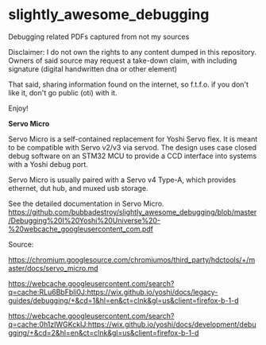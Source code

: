 # slightly_awesome_debugging
Debugging related PDFs captured from not my sources

Disclaimer:
I do not own the rights to any content dumped in this repository. Owners of said source may request a take-down claim, with including signature (digital handwritten dna or other element) 

That said, sharing information found on the internet, so f.t.f.o. if you don't like it, don't go public (oti) with it. 

Enjoy!


<b>Servo Micro</b>

Servo Micro is a self-contained replacement for Yoshi Servo flex. It is meant to be compatible with Servo v2/v3 via servod. The design uses case closed debug software on an STM32 MCU to provide a CCD interface into systems with a Yoshi debug port.

Servo Micro is usually paired with a Servo v4 Type-A, which provides ethernet, dut hub, and muxed usb storage.

See the detailed documentation in Servo Micro.
https://github.com/bubbadestroy/slightly_awesome_debugging/blob/master/Debugging%20I%20Yoshi%20Universe%20-%20webcache_googleusercontent_com.pdf

Source: 

https://chromium.googlesource.com/chromiumos/third_party/hdctools/+/master/docs/servo_micro.md

https://webcache.googleusercontent.com/search?q=cache:RLu6BbFbli0J:https://wix.github.io/yoshi/docs/legacy-guides/debugging/+&cd=1&hl=en&ct=clnk&gl=us&client=firefox-b-1-d

https://webcache.googleusercontent.com/search?q=cache:0h1zIWGKckIJ:https://wix.github.io/yoshi/docs/development/debugging/+&cd=2&hl=en&ct=clnk&gl=us&client=firefox-b-1-d
